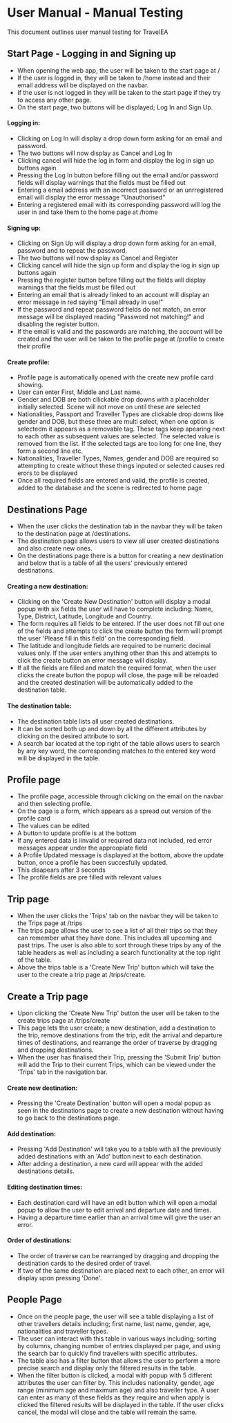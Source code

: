 # User Manual - Manual Testing

This document outlines user manual testing for TravelEA

## Start Page - Logging in and Signing up

- When opening the web app, the user will be taken to the start page at /
- If the user is logged in, they will be taken to /home instead and their email address
  will be displayed on the navbar.
- If the user is not logged in they will be taken to the start page if they try to access
  any other page.
- On the start page, two buttons will be displayed; Log In and Sign Up.

#### Logging in:

- Clicking on Log In will display a drop down form asking for an email and password.
- The two buttons will now display as Cancel and Log In
- Clicking cancel will hide the log in form and display the log in sign up buttons again
- Pressing the Log In button before filling out the email and/or password fields
  will display warnings that the fields must be filled out
- Entering a email address with an incorrect password or an unrregistered email will display the error
  message "Unauthorised"
- Entering a registered email with its corresponding password will log the user in
  and take them to the home page at /home

#### Signing up:

- Clicking on Sign Up will display a drop down form asking for an email, password and
  to repeat the password.
- The two buttons will now display as Cancel and Register
- Clicking cancel will hide the sign up form and display the log in sign up buttons again
- Pressing the register button before filling out the fields will display warnings that
  the fields must be filled out
- Entering an email that is already linked to an account will display an error message
  in red saying "Email already in use!"
- If the password and repeat password fields do not match, an error message will be
  displayed reading "Password not matching!" and disabling the register button.
- If the email is valid and the passwords are matching, the account will be created
  and the user will be taken to the profile page at /profile to create their profile
  
#### Create profile:

  - Profile page is automatically opened with the create new profile card showing.
  - User can enter First, Middle and Last name.
  - Gender and DOB are both cllickable drop downs with a placeholder initially selected. Scene will not
  move on until these are selected
  - Nationalities, Passport and Traveller Types are clickable drop downs like gender and DOB, but these three
  are multi select, when one option is selectedm it appears as a removable tag. These tags keep apearing next to
  each other as subsequent values are selected. The selected value is removed from the list. If the selected tags are 
  too long for one line, they form a second line etc.
  - Nationalities, Traveller Types, Names, gender and DOB are required so attempting to create without these things inputed
or selected causes red erors to be displayed
 - Once all required fields are entered and valid, the profile is created, added to the database and the 
   scene is redirected to home page

## Destinations Page

- When the user clicks the destination tab in the navbar they will be taken to the destination 
  page at /destinations.
- The destination page allows users to view all user created destinations and also create new ones.
- On the destinations page there is a button for creating a new destination and below that is a 
  table of all the users' previously entered destinations.
  
#### Creating a new destination:

- Clicking on the 'Create New Destination' button will display a modal popup with six fields the
  user will have to complete including: Name, Type, District, Latitude, Longitude and Country.
- The form requires all fields to be entered. If the user does not fill out one of the fields and
  attempts to click the create button the form will prompt the user 'Please fill in this field' 
  on the corresponding field.
- The latitude and longitude fields are required to be numeric decimal values only. If the user
  enters anything other than this and attempts to click the create button an error message will display.
- If all the fields are filled and match the required format, when the user clicks the create
  button the popup will close, the page will be reloaded and the created destination will be 
  automatically added to the destination table.
  
#### The destination table:

- The destination table lists all user created destinations.
- It can be sorted both up and down by all the different attributes by clicking on the desired
  attribute to sort.
- A search bar located at the top right of the table allows users to search by any key word, the
  corresponding matches to the entered key word will be displayed in the table.

## Profile page

- The profile page, accessible through clicking on the email on the navbar and then selecting profile.
- On the page is a form, which appears as a spread out version of the profile card
- The values can be edited
- A button to update profile is at the bottom
- If any entered data is iinvalid or required data not included, red error messages appear under the approopiate field
- A Profile Updated message is displayed at the bottom, above the update button, once a profile  has been succesfully updated.
- This disapears after 3 seconds
- The profile fields are pre filled with relevant values

## Trip page

- When the user clicks the 'Trips' tab on the navbar they will be taken to the Trips page at /trips
- The trips page allows the user to see a list of all their trips so that they can remember what they have
  done. This includes all upcoming and past trips. The user is also able to sort through these trips by any
  of the table headers as well as including a search functionality at the top right of the table.
- Above the trips table is a 'Create New Trip' button which will take the user to the create a trip page at
  /trips/create.
 
## Create a Trip page

- Upon clicking the 'Create New Trip' button the user will be taken to the create trips page at /trips/create
- This page lets the user create; a new destination, add a destination to the trip, remove destinations from the trip, edit the arrival and departure 
times of destinations, and rearrange the order of traverse by dragging and dropping destinations.
- When the user has finalised their Trip, pressing the 'Submit Trip' button will add the Trip to their current Trips,
 which can be viewed under the 'Trips' tab in the navigation bar.

#### Create new destination:

- Pressing the 'Create Destination' button will open a modal popup as seen in the destinations page
 to create a new destination without having to go back to the destinations page.

#### Add destination:

- Pressing 'Add Destination' will take you to a table with all the previously added destinations with
 an 'Add' button next to each destination.
- After adding a destination, a new card will appear with the added destinations details.

#### Editing destination times:

- Each destination card will have an edit button which will open a modal popup to allow the user to 
edit arrival and departure date and times.
- Having a departure time earlier than an arrival time will give the user an error.

#### Order of destinations:

- The order of traverse can be rearranged by dragging and dropping the destination cards to the desired
order of travel.
- If two of the same destination are placed next to each other, an error will display upon pressing 'Done'.

## People Page

- Once on the people page, the user will see a table displaying a list of other travellers details including;
    first name, last name, gender, age, nationalities and traveller types.
- The user can interact with this table in various ways including; sorting by columns, changing number of entries 
  displayed per page, and using the search bar to quickly find travellers with specific attributes.
- The table also has a filter button that allows the user to perform a more precise search and display only the filtered results in the table.
- When the filter button is clicked, a modal with popup with 5 different attributes the user can filter by. This includes nationality, gender, 
age range (minimum age and maximum age) and also traveller type. A user can enter as many of these fields as they require and when apply is
clicked the filtered results will be displayed in the table. If the user clicks cancel, the modal will close and the table will remain the same.